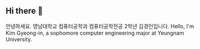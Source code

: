 ## Hi there 👋

안녕하세요. 영남대학교 컴퓨터공학과 컴퓨터공학전공 2학년 김경인입니다.
Hello, I'm Kim Gyeong-in, a sophomore computer engineering major at Yeungnam University.
<!--
**Gyeong-In-Kim/Gyeong-In-Kim** is a ✨ _special_ ✨ repository because its `README.md` (this file) appears on your GitHub profile.

Here are some ideas to get you started:

- 🔭 I’m currently working on ...
- 🌱 I’m currently learning ...
- 👯 I’m looking to collaborate on ...
- 🤔 I’m looking for help with ...
- 💬 Ask me about ...
- 📫 How to reach me: ...
- 😄 Pronouns: ...
- ⚡ Fun fact: ...
-->
